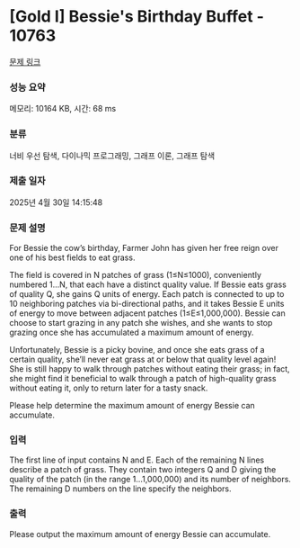 # [Gold I] Bessie's Birthday Buffet - 10763 

[문제 링크](https://www.acmicpc.net/problem/10763) 

### 성능 요약

메모리: 10164 KB, 시간: 68 ms

### 분류

너비 우선 탐색, 다이나믹 프로그래밍, 그래프 이론, 그래프 탐색

### 제출 일자

2025년 4월 30일 14:15:48

### 문제 설명

<p>For Bessie the cow’s birthday, Farmer John has given her free reign over one of his best fields to eat grass.</p>

<p>The field is covered in N patches of grass (1≤N≤1000), conveniently numbered 1…N, that each have a distinct quality value. If Bessie eats grass of quality Q, she gains Q units of energy. Each patch is connected to up to 10 neighboring patches via bi-directional paths, and it takes Bessie E units of energy to move between adjacent patches (1≤E≤1,000,000). Bessie can choose to start grazing in any patch she wishes, and she wants to stop grazing once she has accumulated a maximum amount of energy.</p>

<p>Unfortunately, Bessie is a picky bovine, and once she eats grass of a certain quality, she’ll never eat grass at or below that quality level again! She is still happy to walk through patches without eating their grass; in fact, she might find it beneficial to walk through a patch of high-quality grass without eating it, only to return later for a tasty snack.</p>

<p>Please help determine the maximum amount of energy Bessie can accumulate.</p>

### 입력 

 <p>The first line of input contains N and E. Each of the remaining N lines describe a patch of grass. They contain two integers Q and D giving the quality of the patch (in the range 1…1,000,000) and its number of neighbors. The remaining D numbers on the line specify the neighbors.</p>

### 출력 

 <p>Please output the maximum amount of energy Bessie can accumulate.</p>

